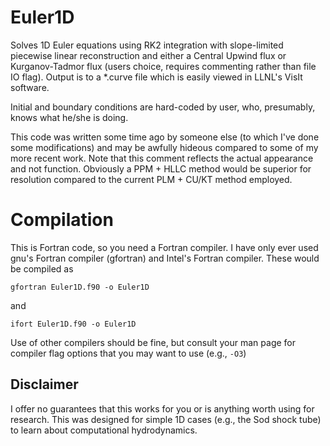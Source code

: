 Euler1D
=======

Solves 1D Euler equations using RK2 integration with slope-limited piecewise linear reconstruction and either a Central Upwind flux or Kurganov-Tadmor flux (users choice, requires commenting rather than file IO flag). Output is to a *.curve file which is easily viewed in LLNL's VisIt software.

Initial and boundary conditions are hard-coded by user, who, presumably, knows what he/she is doing.
  
This code was written some time ago by someone else (to which I've done some modifications) and may be awfully hideous compared to some of my more recent work. Note that this comment reflects the actual appearance and not function. Obviously a PPM + HLLC method would be superior for resolution compared to the current PLM + CU/KT method employed.

Compilation
===========

This is Fortran code, so you need a Fortran compiler. I have only ever used gnu's Fortran compiler (gfortran) and Intel's Fortran compiler. These would be compiled as

    gfortran Euler1D.f90 -o Euler1D
    
and

    ifort Euler1D.f90 -o Euler1D
    
Use of other compilers should be fine, but consult your man page for compiler flag options that you may want to use (e.g., `-O3`)

Disclaimer
----------

I offer no guarantees that this works for you or is anything worth using for research. This was designed for simple 1D cases (e.g., the Sod shock tube) to learn about computational hydrodynamics. 
